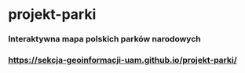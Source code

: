 # projekt-parki

### Interaktywna mapa polskich parków narodowych
### https://sekcja-geoinformacji-uam.github.io/projekt-parki/
